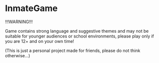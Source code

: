 # InmateGame
!!!WARNING!!!

Game contains strong language and suggestive themes and may not be suitable for younger audiences or school environments, please play only if you are 12+ and on your own time!

(This is just a personal project made for friends, please do not think otherwise...)
